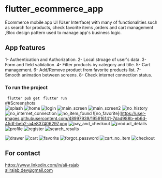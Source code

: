 # flutter_ecommerce_app
Ecommerce mobile app UI (User Interface) with many of functionalities such as search  for products, check favorite items ,orders and cart management ,Bloc design pattern used to manage app's business logic.
## App features
1- Authentication and Authorization.
2- Local stroage of user's data.
3- Form and field validation.
4- Filter products by category and title.
5- Cart management.
6- Add/Remove product from favorite products list.
7- Smooth animation between screens.
8- Check internet connection status.

### To run the project <br>
<code> flutter pub get</code>
<code> flutter run</code>
<br>
##Screenshots <br>
![splash](https://user-images.githubusercontent.com/48997939/195916180-0bf579f2-af7e-46c8-b70a-b51d7c1889b8.png)
![home](https://user-images.githubusercontent.com/48997939/195916120-b7d5ab1a-b5dd-40f1-9662-daf882788970.jpg)
![login](https://user-images.githubusercontent.com/48997939/195916123-bcdd2f19-546b-4c83-9f03-67043d84818b.png)
![main_screen](https://user-images.githubusercontent.com/48997939/195916125-dd24d4d9-1979-47ff-af28-2a855b1f496a.png)
![main_screen2](https://user-images.githubusercontent.com/48997939/195916132-542a868a-8bb4-405b-ab13-ae70e8e3fd81.png)
![no_history](https://user-images.githubusercontent.com/48997939/195916145-1ca0127d-212e-4b2d-8150-486700ebbc1e.png)
![no_internet_connection](https://user-images.githubusercontent.com/48997939/195916152-6e86f3c4-6677-48e2-8879-bcff3c1035be.png)
![no_item_found](https://user-images.githubusercontent.com/48997939/195916155-1d91d7c4-8fb1-4b42-b1c8-6a00e52cc4c3.png)
![no_favorite](https://user-images.githubusercontent.com/48997939/195916141-7dad988b-eb6d-45df-beb2-a4e837406297.png
![pay_and_checkout](https://user-images.githubusercontent.com/48997939/195916157-2c1683fb-6c11-4fa3-ad80-41b5ec20c3af.png)
![product_details](https://user-images.githubusercontent.com/48997939/195916163-64012ed1-40fd-4f3e-ae8a-e151cb986289.png)
![profile](https://user-images.githubusercontent.com/48997939/195916169-01613f5a-e326-4f07-a694-577a78849f98.png)
![register](https://user-images.githubusercontent.com/48997939/195916173-5ea283d0-7102-48fc-9675-f053ad220902.png)
![search_results](https://user-images.githubusercontent.com/48997939/195916177-c3ede894-08c7-40ef-871c-f55e04c30bbd.png)

![drawer](https://user-images.githubusercontent.com/48997939/195916192-447df150-e991-43c9-a172-95c2392eb740.png)
![cart](https://user-images.githubusercontent.com/48997939/195916185-b9139a35-8975-4080-9edb-54a9cdac6ddf.png)
![favorite](https://user-images.githubusercontent.com/48997939/195916193-a64ab5e9-d5e2-4b44-a87d-9d532551ee6a.png)
![forgot_password](https://user-images.githubusercontent.com/48997939/195916195-c4c47832-39ea-4654-988b-dd701f568446.png)
![cart_no_item](https://user-images.githubusercontent.com/48997939/195916187-38fd9da2-3705-487d-8531-6cb8608e5d66.png)
![checkout](https://user-images.githubusercontent.com/48997939/195916188-fd913d6f-bfb6-4e31-973e-c17059e08c8f.png)
<br>

## For contact
https://www.linkedin.com/in/ali-rajab
<br>
alirajab.dev@gmail.com
